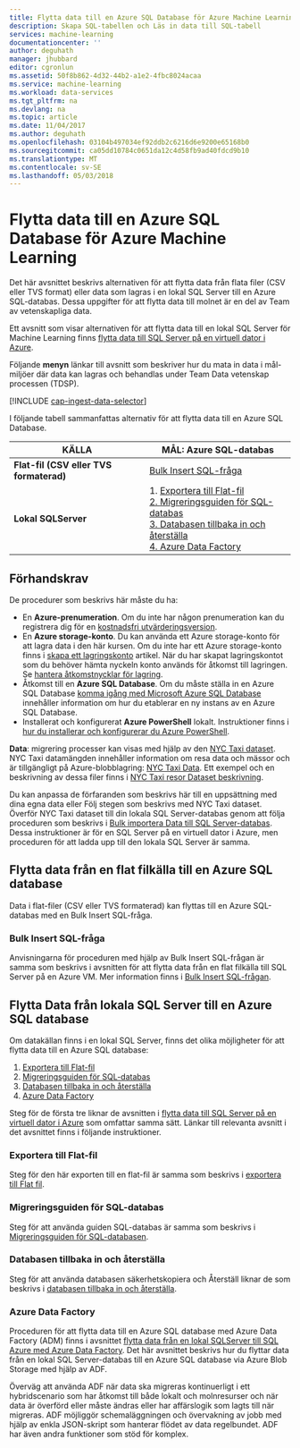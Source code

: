```yaml
---
title: Flytta data till en Azure SQL Database för Azure Machine Learning | Microsoft Docs
description: Skapa SQL-tabellen och Läs in data till SQL-tabell
services: machine-learning
documentationcenter: ''
author: deguhath
manager: jhubbard
editor: cgronlun
ms.assetid: 50f8b862-4d32-44b2-a1e2-4fbc8024acaa
ms.service: machine-learning
ms.workload: data-services
ms.tgt_pltfrm: na
ms.devlang: na
ms.topic: article
ms.date: 11/04/2017
ms.author: deguhath
ms.openlocfilehash: 03104b497034ef92ddb2c6216d6e9200e65168b0
ms.sourcegitcommit: ca05dd10784c0651da12c4d58fb9ad40fdcd9b10
ms.translationtype: MT
ms.contentlocale: sv-SE
ms.lasthandoff: 05/03/2018
---
```

# <a name="move-data-to-an-azure-sql-database-for-azure-machine-learning"></a>Flytta data till en Azure SQL Database för Azure Machine Learning
Det här avsnittet beskrivs alternativen för att flytta data från flata filer (CSV eller TVS format) eller data som lagras i en lokal SQL Server till en Azure SQL-databas. Dessa uppgifter för att flytta data till molnet är en del av Team av vetenskapliga data.

Ett avsnitt som visar alternativen för att flytta data till en lokal SQL Server för Machine Learning finns [flytta data till SQL Server på en virtuell dator i Azure](move-sql-server-virtual-machine.md).

Följande **menyn** länkar till avsnitt som beskriver hur du mata in data i mål-miljöer där data kan lagras och behandlas under Team Data vetenskap processen (TDSP).

[!INCLUDE [cap-ingest-data-selector](../../../includes/cap-ingest-data-selector.md)]

I följande tabell sammanfattas alternativ för att flytta data till en Azure SQL Database.

| <b>KÄLLA</b> | <b>MÅL: Azure SQL-databas</b> |
| --- | --- |
| <b>Flat-fil (CSV eller TVS formaterad)</b> |<a href="#bulk-insert-sql-query">Bulk Insert SQL-fråga |
| <b>Lokal SQLServer</b> |1. <a href="#export-flat-file">Exportera till Flat-fil<br> 2. <a href="#insert-tables-bcp">Migreringsguiden för SQL-databas<br> 3. <a href="#db-migration">Databasen tillbaka in och återställa<br> 4. <a href="#adf">Azure Data Factory |

## <a name="prereqs"></a>Förhandskrav
De procedurer som beskrivs här måste du ha:

* En **Azure-prenumeration**. Om du inte har någon prenumeration kan du registrera dig för en [kostnadsfri utvärderingsversion](https://azure.microsoft.com/pricing/free-trial/).
* En **Azure storage-konto**. Du kan använda ett Azure storage-konto för att lagra data i den här kursen. Om du inte har ett Azure storage-konto finns i [skapa ett lagringskonto](../../storage/common/storage-create-storage-account.md#create-a-storage-account) artikel. När du har skapat lagringskontot som du behöver hämta nyckeln konto används för åtkomst till lagringen. Se [hantera åtkomstnycklar för lagring](../../storage/common/storage-create-storage-account.md#manage-your-storage-access-keys).
* Åtkomst till en **Azure SQL Database**. Om du måste ställa in en Azure SQL Database [komma igång med Microsoft Azure SQL Database](../../sql-database/sql-database-get-started.md) innehåller information om hur du etablerar en ny instans av en Azure SQL Database.
* Installerat och konfigurerat **Azure PowerShell** lokalt. Instruktioner finns i [hur du installerar och konfigurerar du Azure PowerShell](/powershell/azure/overview).

**Data**: migrering processer kan visas med hjälp av den [NYC Taxi dataset](http://chriswhong.com/open-data/foil_nyc_taxi/). NYC Taxi datamängden innehåller information om resa data och mässor och är tillgängligt på Azure-blobblagring: [NYC Taxi Data](http://www.andresmh.com/nyctaxitrips/). Ett exempel och en beskrivning av dessa filer finns i [NYC Taxi resor Dataset beskrivning](sql-walkthrough.md#dataset).

Du kan anpassa de förfaranden som beskrivs här till en uppsättning med dina egna data eller Följ stegen som beskrivs med NYC Taxi dataset. Överför NYC Taxi dataset till din lokala SQL Server-databas genom att följa proceduren som beskrivs i [Bulk importera Data till SQL Server-databas](sql-walkthrough.md#dbload). Dessa instruktioner är för en SQL Server på en virtuell dator i Azure, men proceduren för att ladda upp till den lokala SQL Server är samma.

## <a name="file-to-azure-sql-database"></a> Flytta data från en flat filkälla till en Azure SQL database
Data i flat-filer (CSV eller TVS formaterad) kan flyttas till en Azure SQL-databas med en Bulk Insert SQL-fråga.

### <a name="bulk-insert-sql-query"></a> Bulk Insert SQL-fråga
Anvisningarna för proceduren med hjälp av Bulk Insert SQL-frågan är samma som beskrivs i avsnitten för att flytta data från en flat filkälla till SQL Server på en Azure VM. Mer information finns i [Bulk Insert SQL-frågan](move-sql-server-virtual-machine.md#insert-tables-bulkquery).

## <a name="sql-on-prem-to-sazure-sql-database"></a> Flytta Data från lokala SQL Server till en Azure SQL database
Om datakällan finns i en lokal SQL Server, finns det olika möjligheter för att flytta data till en Azure SQL database:

1. [Exportera till Flat-fil](#export-flat-file)
2. [Migreringsguiden för SQL-databas](#insert-tables-bcp)
3. [Databasen tillbaka in och återställa](#db-migration)
4. [Azure Data Factory](#adf)

Steg för de första tre liknar de avsnitten i [flytta data till SQL Server på en virtuell dator i Azure](move-sql-server-virtual-machine.md) som omfattar samma sätt. Länkar till relevanta avsnitt i det avsnittet finns i följande instruktioner.

### <a name="export-flat-file"></a>Exportera till Flat-fil
Steg för den här exporten till en flat-fil är samma som beskrivs i [exportera till Flat fil](move-sql-server-virtual-machine.md#export-flat-file).

### <a name="insert-tables-bcp"></a>Migreringsguiden för SQL-databas
Steg för att använda guiden SQL-databas är samma som beskrivs i [Migreringsguiden för SQL-databasen](move-sql-server-virtual-machine.md#sql-migration).

### <a name="db-migration"></a>Databasen tillbaka in och återställa
Steg för att använda databasen säkerhetskopiera och Återställ liknar de som beskrivs i [databasen tillbaka in och återställa](move-sql-server-virtual-machine.md#sql-backup).

### <a name="adf"></a>Azure Data Factory
Proceduren för att flytta data till en Azure SQL database med Azure Data Factory (ADM) finns i avsnittet [flytta data från en lokal SQLServer till SQL Azure med Azure Data Factory](move-sql-azure-adf.md). Det här avsnittet beskrivs hur du flyttar data från en lokal SQL Server-databas till en Azure SQL database via Azure Blob Storage med hjälp av ADF.

Överväg att använda ADF när data ska migreras kontinuerligt i ett hybridscenario som har åtkomst till både lokalt och molnresurser och när data är överförd eller måste ändras eller har affärslogik som lagts till när migreras. ADF möjliggör schemaläggningen och övervakning av jobb med hjälp av enkla JSON-skript som hanterar flödet av data regelbundet. ADF har även andra funktioner som stöd för komplex.
